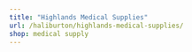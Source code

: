 ```yaml
---
title: "Highlands Medical Supplies"
url: /haliburton/highlands-medical-supplies/
shop: medical supply
---
```

